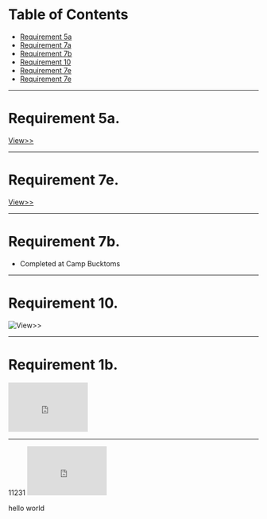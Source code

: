 <h1>Table of Contents</h1>

<ul>
<li><a href="zephyrcarter.github.io/#5a">Requirement 5a</a></li>
<li><a href="zephyrcarter.github.io/#7a">Requirement 7a</a></li>
<li><a href="zephyrcarter.github.io/#7b">Requirement 7b</a></li>
<li><a href="zephyrcarter.github.io/#10">Requirement 10</a></li>
<li><a href="zephyrcarter.github.io/#7e">Requirement 7e</a></li>
<li><a href="zephyrcarter.github.io/#1b">Requirement 7e</a></li>
</ul>

<hr>

<div id="5a"><h1>Requirement 5a.</h1></div>

[View>>](https://zephyrcarter.github.io/SCOUTHUB/FIRSTCLASS/5a.html)
<hr>
<div id="7e"><h1>Requirement 7e.</h1></div>

[View>>](https://zephyrcarter.github.io/7e.html)
<hr>
<div id="7b"><h1>Requirement 7b.</h1></div>
<ul>
  <li>Completed at Camp Bucktoms</li>
</ul>
<hr>
<div id="10"><h1>Requirement 10.</h1></div>

![View>>](https://github.com/user-attachments/assets/f4a2d7b4-25cf-43fe-9ab8-acc6a05bd501)
<hr>
<div id="1b"><h1>Requirement 1b.</h1></div>

<iframe width="160" height="99" src="https://www.youtube.com/embed/906f9e_CGfg" title="YouTube video player" frameborder="0" allow="accelerometer; autoplay; picture-in-picture; web-share" allowfullscreen></iframe>
<hr>
11231

<iframe width="160" height="99" src="https://m.youtube.com/embed?v=906f9e_CGfg" title="YouTube video player" frameborder="0" allow="accelerometer; autoplay; picture-in-picture; web-share" allowfullscreen></iframe>

hello world
